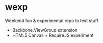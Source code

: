wexp
====

Weekend fun &amp; experimental repo to test stuff

 - Backbone.ViewGroup extension
 - HTML5 Canvas + RequireJS experiment